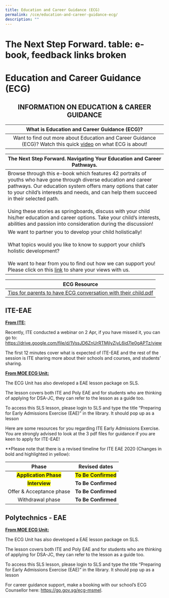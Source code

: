 ```yaml
---
title: Education and Career Guidance (ECG)
permalink: /cce/education-and-career-guidance-ecg/
description: ""
---
```

# The Next Step Forward. table: e-book, feedback links broken
# Education and Career Guidance (ECG)

## <center>INFORMATION ON EDUCATION & CAREER GUIDANCE</center>

|   What is Education and Career Guidance (ECG)?       |
|:------------------------------------:|
| Want to find out more about Education and Career Guidance (ECG)? Watch this quick <a href="https://www.youtube.com/watch?v=12ass4FSCcg" target="_blank">video</a> on what ECG is about! |

|      The Next Step Forward. Navigating Your Education and Career Pathways.           |
|---------------------------------------------|
| Browse through this e-book which features 42 portraits of youths who have gone through diverse education and career pathways. Our education system offers many options that cater to your child’s interests and needs, and can help them succeed in their selected path.<br><br>Using these stories as springboards, discuss with your child his/her education and career options. Take your child’s interests, abilities and passion into consideration during the discussion!  |
| We want to partner you to develop your child holistically! <br><br>What topics would you like to know to support your child’s holistic development? <br><br>We want to hear from you to find out how we can support you! Please click on this  <a href="https://docs.google.com/forms/d/1WXuoP5X27V7X0dlsrJVAUUnsDpbqImkGNyZ7pzKPweY/viewform" target="_blank">link</a> to share your views with us.           |

|    ECG Resource            |
|-----|
| [Tips for parents to have ECG conversation with their child.pdf](/files/Our%20bbss%20experience/Tips%20for%20parents%20to%20have%20ECG%20conversation%20with%20their%20child.pdf) |

## ITE-EAE

<b><u>From ITE:</u></b>

Recently, ITE conducted a webinar on 2 Apr, if you have missed it, you can go to:  
<a href="https://drive.google.com/file/d/1VssJD6ZnUrRTMjIyZjyL6id7le0gAPTz/view" target="_blank">https://drive.google.com/file/d/1VssJD6ZnUrRTMjIyZjyL6id7le0gAPTz/view</a>

The first 12 minutes cover what is expected of ITE-EAE and the rest of the session is ITE sharing more about their schools and courses, and students’ sharing.

<b><u>From MOE ECG Unit:</u></b>

The ECG Unit has also developed a EAE lesson package on SLS.


The lesson covers both ITE and Poly EAE and for students who are thinking of applying for DSA-JC, they can refer to the lesson as a guide too.


To access this SLS lesson, please login to SLS and type the title “Preparing for Early Admissions Exercise (EAE)” in the library. It should pop up as a lesson

Here are some resources for you regarding ITE Early Admissions Exercise. You are strongly advised to look at the 3 pdf files for guidance if you are keen to apply for ITE-EAE!  
  
  
\*\*Please note that there is a revised timeline for ITE EAE 2020 (Changes in bold and highlighted in yellow):

|           Phase           |   Revised dates  |
|:-------------------------:|:----------------:|
|     <span style="background-color: #FFFF00"><b>Application Phase </b></span>    |  <span style="background-color: #FFFF00"><b>To Be Confirmed</b></span> |
|         <span style="background-color: #FFFF00"><b>Interview</b></span>         |  **To Be Confirmed** |
|  Offer & Acceptance phase |  **To Be Confirmed** |
|      Withdrawal phase     |  **To Be Confirmed** |


## Polytechnics - EAE

<b><u>From MOE ECG Unit:</u></b>

The ECG Unit has also developed a EAE lesson package on SLS.  


The lesson covers both ITE and Poly EAE and for students who are thinking of applying for DSA-JC, they can refer to the lesson as a guide too.

To access this SLS lesson, please login to SLS and type the title “Preparing for Early Admissions Exercise (EAE)” in the library. It should pop up as a lesson

For career guidance support, make a booking with our school’s ECG Counsellor here: <a href="https://go.gov.sg/ecg-msmel" target="_blank">https://go.gov.sg/ecg-msmel</a>.